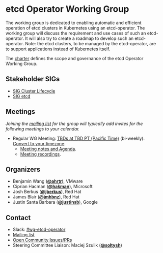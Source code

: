 <!---
This is an autogenerated file!

Please do not edit this file directly, but instead make changes to the
sigs.yaml file in the project root.

To understand how this file is generated, see https://git.k8s.io/community/generator/README.md
--->
# etcd Operator Working Group

The working group is dedicated to enabling automatic and efficient operation of etcd clusters in Kubernetes using an etcd-operator. The working group will discuss the requirement and use cases of such an etcd-operator. It will also try to create a roadmap to develop such an etcd-operator.
Note: the etcd clusters, to be managed by the etcd-operator, are to support applications instead of Kubernetes itself.

The [charter](charter.md) defines the scope and governance of the etcd Operator Working Group.

## Stakeholder SIGs
* [SIG Cluster Lifecycle](/sig-cluster-lifecycle)
* [SIG etcd](/sig-etcd)

## Meetings
*Joining the [mailing list](https://groups.google.com/u/1/g/etcd-dev) for the group will typically add invites for the following meetings to your calendar.*
* Regular WG Meeting: [TBDs at TBD PT (Pacific Time)](https://zoom.us/my/cncfetcdproject) (bi-weekly). [Convert to your timezone](http://www.thetimezoneconverter.com/?t=TBD&tz=PT%20%28Pacific%20Time%29).
  * [Meeting notes and Agenda](TBD).
  * [Meeting recordings](TBD).

## Organizers

* Benjamin Wang (**[@ahrtr](https://github.com/ahrtr)**), VMware
* Ciprian Hacman (**[@hakman](https://github.com/hakman)**), Microsoft
* Josh Berkus (**[@jberkus](https://github.com/jberkus)**), Red Hat
* James Blair (**[@jmhbnz](https://github.com/jmhbnz)**), Red Hat
* Justin Santa Barbara (**[@justinsb](https://github.com/justinsb)**), Google

## Contact
- Slack: [#wg-etcd-operator](https://kubernetes.slack.com/messages/wg-etcd-operator)
- [Mailing list](https://groups.google.com/u/1/g/etcd-dev)
- [Open Community Issues/PRs](https://github.com/kubernetes/community/labels/wg%2Fetcd-operator)
- Steering Committee Liaison: Maciej Szulik (**[@soltysh](https://github.com/soltysh)**)
<!-- BEGIN CUSTOM CONTENT -->

<!-- END CUSTOM CONTENT -->
